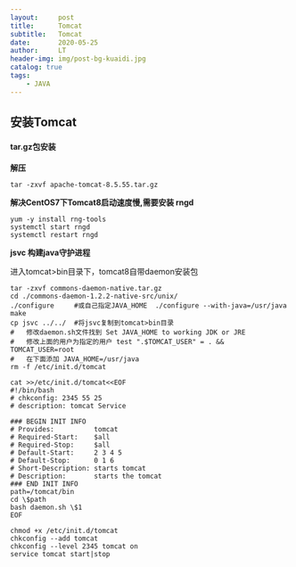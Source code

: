```yaml
---
layout:     post
title:      Tomcat
subtitle:   Tomcat
date:       2020-05-25
author:     LT
header-img: img/post-bg-kuaidi.jpg
catalog: true
tags:
    - JAVA
---
```


## 安装Tomcat

#### tar.gz包安装

**解压**

```
tar -zxvf apache-tomcat-8.5.55.tar.gz
```

**解决CentOS7下Tomcat8启动速度慢,需要安装 rngd** 

```
yum -y install rng-tools
systemctl start rngd
systemctl restart rngd
```

**jsvc 构建java守护进程**

进入tomcat>bin目录下，tomcat8自带daemon安装包

```
tar -zxvf commons-daemon-native.tar.gz
cd ./commons-daemon-1.2.2-native-src/unix/
./configure		#或自己指定JAVA_HOME  ./configure --with-java=/usr/java
make
cp jsvc ../../ 	#将jsvc复制到tomcat>bin目录
#	修改daemon.sh文件找到 Set JAVA_HOME to working JDK or JRE 
#	修改上面的用户为指定的用户 test ".$TOMCAT_USER" = . && TOMCAT_USER=root
# 	在下面添加 JAVA_HOME=/usr/java
rm -f /etc/init.d/tomcat
```

```
cat >>/etc/init.d/tomcat<<EOF
#!/bin/bash
# chkconfig: 2345 55 25
# description: tomcat Service

### BEGIN INIT INFO
# Provides:          tomcat
# Required-Start:    $all
# Required-Stop:     $all
# Default-Start:     2 3 4 5
# Default-Stop:      0 1 6
# Short-Description: starts tomcat
# Description:       starts the tomcat
### END INIT INFO
path=/tomcat/bin
cd \$path
bash daemon.sh \$1
EOF
```

```
chmod +x /etc/init.d/tomcat
chkconfig --add tomcat
chkconfig --level 2345 tomcat on
service tomcat start|stop
```

